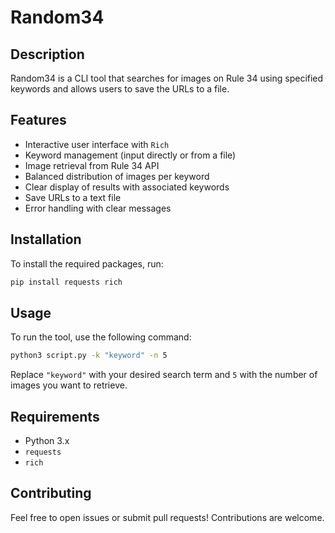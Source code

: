 # Random34

## Description

Random34 is a CLI tool that searches for images on Rule 34 using specified keywords and allows users to save the URLs to a file.

## Features

- Interactive user interface with `Rich`
- Keyword management (input directly or from a file)
- Image retrieval from Rule 34 API
- Balanced distribution of images per keyword
- Clear display of results with associated keywords
- Save URLs to a text file
- Error handling with clear messages

## Installation

To install the required packages, run:

```bash
pip install requests rich
```

## Usage

To run the tool, use the following command:

```bash
python3 script.py -k "keyword" -n 5
```

Replace `"keyword"` with your desired search term and `5` with the number of images you want to retrieve.

## Requirements

- Python 3.x
- `requests`
- `rich`

## Contributing

Feel free to open issues or submit pull requests! Contributions are welcome.
